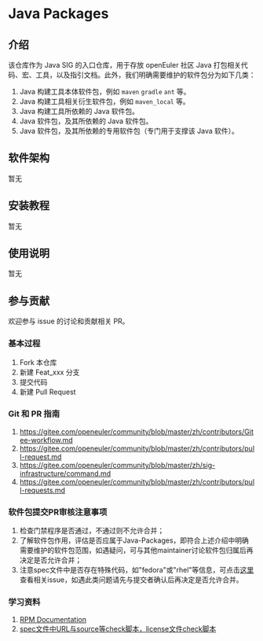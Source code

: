 # Java Packages

## 介绍

该仓库作为 Java SIG 的入口仓库，用于存放 openEuler 社区 Java 打包相关代码、宏、工具，以及指引文档。此外，我们明确需要维护的软件包分为如下几类：

1. Java 构建工具本体软件包，例如 `maven` `gradle` `ant` 等。
2. Java 构建工具相关衍生软件包，例如 `maven_local` 等。
3. Java 构建工具所依赖的 Java 软件包。
4. Java 软件包，及其所依赖的 Java 软件包。
5. Java 软件包，及其所依赖的专用软件包（专门用于支撑该 Java 软件）。


## 软件架构

暂无


## 安装教程

暂无

## 使用说明

暂无

## 参与贡献

欢迎参与 issue 的讨论和贡献相关 PR。

### 基本过程
1.  Fork 本仓库
2.  新建 Feat_xxx 分支
3.  提交代码
4.  新建 Pull Request

### Git 和 PR 指南

1. https://gitee.com/openeuler/community/blob/master/zh/contributors/Gitee-workflow.md
2. https://gitee.com/openeuler/community/blob/master/zh/contributors/pull-request.md
3. https://gitee.com/openeuler/community/blob/master/zh/sig-infrastructure/command.md
4. https://gitee.com/openeuler/community/blob/master/zh/contributors/pull-requests.md

### 软件包提交PR审核注意事项

1. 检查门禁程序是否通过，不通过则不允许合并；
2. 了解软件包作用，评估是否应属于Java-Packages，即符合上述介绍中明确需要维护的软件包范围，如遇疑问，可与其他maintainer讨论软件包归属后再决定是否允许合并；
3. 注意spec文件中是否存在特殊代码，如"fedora"或"rhel"等信息，可点击[这里][suspected_spec]查看相关issue，如遇此类问题请先与提交者确认后再决定是否允许合并。

### 学习资料

1. [RPM Documentation][rpm_doc]
2. [spec文件中URL与source等check脚本，license文件check脚本][spec_check_file]

[rpm_doc]: http://rpm.org/documentation
[suspected_spec]: https://gitee.com/openeuler/Java-Packages/issues/I1UL4S?from=project-issue
[spec_check_file]: https://gitee.com/openeuler/Java-Packages/attach_files

